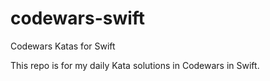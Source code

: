 # codewars-swift
Codewars Katas for Swift

This repo is for my daily Kata solutions in Codewars in Swift.
